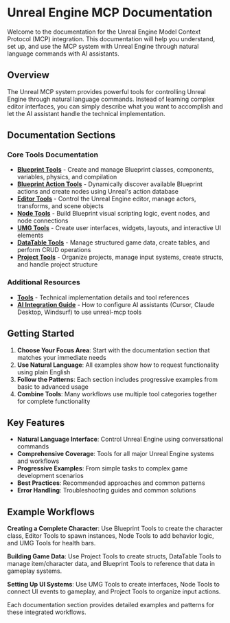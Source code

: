 # Unreal Engine MCP Documentation

Welcome to the documentation for the Unreal Engine Model Context Protocol (MCP) integration. This documentation will help you understand, set up, and use the MCP system with Unreal Engine through natural language commands with AI assistants.

## Overview

The Unreal MCP system provides powerful tools for controlling Unreal Engine through natural language commands. Instead of learning complex editor interfaces, you can simply describe what you want to accomplish and let the AI assistant handle the technical implementation.

## Documentation Sections

### Core Tools Documentation

- **[Blueprint Tools](Blueprint-Tools.md)** - Create and manage Blueprint classes, components, variables, physics, and compilation
- **[Blueprint Action Tools](Blueprint-Action-Tools.md)** - Dynamically discover available Blueprint actions and create nodes using Unreal's action database
- **[Editor Tools](Editor-Tools.md)** - Control the Unreal Engine editor, manage actors, transforms, and scene objects  
- **[Node Tools](Node-Tools.md)** - Build Blueprint visual scripting logic, event nodes, and node connections
- **[UMG Tools](UMG-Tools.md)** - Create user interfaces, widgets, layouts, and interactive UI elements
- **[DataTable Tools](DataTable-Tools.md)** - Manage structured game data, create tables, and perform CRUD operations
- **[Project Tools](Project-Tools.md)** - Organize projects, manage input systems, create structs, and handle project structure

### Additional Resources

- **[Tools](Tools/README.md)** - Technical implementation details and tool references
- **[AI Integration Guide](AI_INTEGRATION_GUIDE_ZH.md)** - How to configure AI assistants (Cursor, Claude Desktop, Windsurf) to use unreal-mcp tools

## Getting Started

1. **Choose Your Focus Area**: Start with the documentation section that matches your immediate needs
2. **Use Natural Language**: All examples show how to request functionality using plain English
3. **Follow the Patterns**: Each section includes progressive examples from basic to advanced usage
4. **Combine Tools**: Many workflows use multiple tool categories together for complete functionality

## Key Features

- **Natural Language Interface**: Control Unreal Engine using conversational commands
- **Comprehensive Coverage**: Tools for all major Unreal Engine systems and workflows
- **Progressive Examples**: From simple tasks to complex game development scenarios
- **Best Practices**: Recommended approaches and common patterns
- **Error Handling**: Troubleshooting guides and common solutions

## Example Workflows

**Creating a Complete Character**: Use Blueprint Tools to create the character class, Editor Tools to spawn instances, Node Tools to add behavior logic, and UMG Tools for health bars.

**Building Game Data**: Use Project Tools to create structs, DataTable Tools to manage item/character data, and Blueprint Tools to reference that data in gameplay systems.

**Setting Up UI Systems**: Use UMG Tools to create interfaces, Node Tools to connect UI events to gameplay, and Project Tools to organize input actions.

Each documentation section provides detailed examples and patterns for these integrated workflows.

